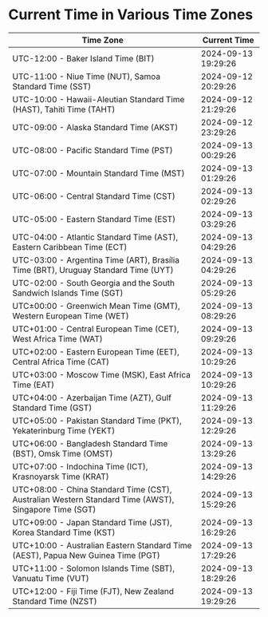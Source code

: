 # Current Time in Various Time Zones

| Time Zone | Current Time |
|-----------|--------------|
| UTC-12:00 - Baker Island Time (BIT) | 2024-09-13 19:29:26 |
| UTC-11:00 - Niue Time (NUT), Samoa Standard Time (SST) | 2024-09-12 20:29:26 |
| UTC-10:00 - Hawaii-Aleutian Standard Time (HAST), Tahiti Time (TAHT) | 2024-09-12 21:29:26 |
| UTC-09:00 - Alaska Standard Time (AKST) | 2024-09-12 23:29:26 |
| UTC-08:00 - Pacific Standard Time (PST) | 2024-09-13 00:29:26 |
| UTC-07:00 - Mountain Standard Time (MST) | 2024-09-13 01:29:26 |
| UTC-06:00 - Central Standard Time (CST) | 2024-09-13 02:29:26 |
| UTC-05:00 - Eastern Standard Time (EST) | 2024-09-13 03:29:26 |
| UTC-04:00 - Atlantic Standard Time (AST), Eastern Caribbean Time (ECT) | 2024-09-13 04:29:26 |
| UTC-03:00 - Argentina Time (ART), Brasília Time (BRT), Uruguay Standard Time (UYT) | 2024-09-13 04:29:26 |
| UTC-02:00 - South Georgia and the South Sandwich Islands Time (SGT) | 2024-09-13 05:29:26 |
| UTC±00:00 - Greenwich Mean Time (GMT), Western European Time (WET) | 2024-09-13 08:29:26 |
| UTC+01:00 - Central European Time (CET), West Africa Time (WAT) | 2024-09-13 09:29:26 |
| UTC+02:00 - Eastern European Time (EET), Central Africa Time (CAT) | 2024-09-13 10:29:26 |
| UTC+03:00 - Moscow Time (MSK), East Africa Time (EAT) | 2024-09-13 10:29:26 |
| UTC+04:00 - Azerbaijan Time (AZT), Gulf Standard Time (GST) | 2024-09-13 11:29:26 |
| UTC+05:00 - Pakistan Standard Time (PKT), Yekaterinburg Time (YEKT) | 2024-09-13 12:29:26 |
| UTC+06:00 - Bangladesh Standard Time (BST), Omsk Time (OMST) | 2024-09-13 13:29:26 |
| UTC+07:00 - Indochina Time (ICT), Krasnoyarsk Time (KRAT) | 2024-09-13 14:29:26 |
| UTC+08:00 - China Standard Time (CST), Australian Western Standard Time (AWST), Singapore Time (SGT) | 2024-09-13 15:29:26 |
| UTC+09:00 - Japan Standard Time (JST), Korea Standard Time (KST) | 2024-09-13 16:29:26 |
| UTC+10:00 - Australian Eastern Standard Time (AEST), Papua New Guinea Time (PGT) | 2024-09-13 17:29:26 |
| UTC+11:00 - Solomon Islands Time (SBT), Vanuatu Time (VUT) | 2024-09-13 18:29:26 |
| UTC+12:00 - Fiji Time (FJT), New Zealand Standard Time (NZST) | 2024-09-13 19:29:26 |
